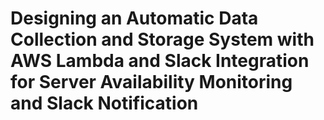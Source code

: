 # Designing an Automatic Data Collection and Storage System with AWS Lambda and Slack Integration for Server Availability Monitoring and Slack Notification



